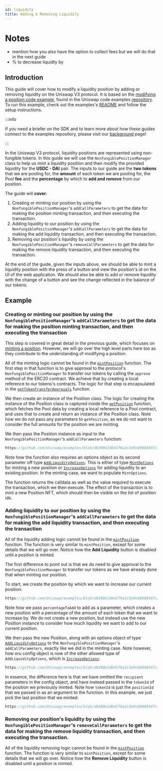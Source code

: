 ```yaml
---
id: liquidity
title: Adding & Removing Liquidity
---
```


# Notes
- mention how you also have the option to collect fees but we will do that in the next guide
- % to decrease liquidty by


## Introduction

This guide will cover how to modify a liquidity position by adding or removing liquidity on the Uniswap V3 protocol.
It is based on the [modifying a position code example](https://github.com/Uniswap/examples/tree/main/v3-sdk/modifying-position), found in the Uniswap code examples [repository](https://github.com/Uniswap/examples).
To run this example, check out the examples's [README](https://github.com/Uniswap/examples/blob/main/v3-sdk/modifying-position/README.md) and follow the setup instructions.

:::info

If you need a briefer on the SDK and to learn more about how these guides connect to the examples repository, please visit our [background](./01-background.md) page!

:::

In the Uniswap V3 protocol, liquidity positions are represented using non-fungible tokens. In this guide we will use the `NonfungiblePositionManager` class to help us mint a liquidity position and then modify the provided liquidity for the  **USDC - DAI** pair. The inputs to our guide are the **two tokens** that we are pooling for, the **amount** of each token we are pooling for, the Pool **fee** and the **percentage** by which to **add and remove** from our position.

The guide will **cover**:
1. Creating or minting our position by using the `NonfungiblePositionManager`'s `addCallParameters` to get the data for making the position minting transaction, and then executing the transaction.
2. Adding liquidity to our position by using the `NonfungiblePositionManager`'s `addCallParameters` to get the data for making the add liquidity transaction, and then executing the transaction.
3. Removing our position's liquidity  by using the `NonfungiblePositionManager`'s `removeCallParameters` to get the data for making the remove liquidity transaction, and then executing the transaction.

At the end of the guide, given the inputs above, we should be able to mint a liquidity position with the press of a button and view the position's id on the UI of the web application. We should also be able to add or remove liquidity with the change of a button and see the change reflected in the balance of our tokens.

## Example

### Creating or minting our position by using the `NonfungiblePositionManager`'s `addCallParameters` to get the data for making the position minting transaction, and then executing the transaction

This step is covered in great detail in the previous guide, which focuses on [minting a position](./01-minting-position.md). However, we will go over the high level parts here too as they contribute to the understanding of modifying a position.

All of the minting logic cannot be found in the [`mintPosition`](https://github.com/Uniswap/examples/blob/d6300e2db41f6a2c3e9c69860347c17c484232ba/v3-sdk/modifying-position/src/example/Example.tsx#L128) function. The first step in that function is to give approval to the protocol's `NonfungiblePositionManager` to transfer our tokens by calling the `approve` method of the ERC20 contract. We achieve that by creating a local reference to our tokens's contracts. The logic for that step is encapsulated in the [`getTokenTransferApprovals`](https://github.com/Uniswap/examples/blob/d6300e2db41f6a2c3e9c69860347c17c484232ba/v3-sdk/modifying-position/src/libs/positions.ts#L31) function.

We then create an instance of the Position class. The logic for creating the instance of the Position class is captured inside the [`getPosition`](https://github.com/Uniswap/examples/blob/d6300e2db41f6a2c3e9c69860347c17c484232ba/v3-sdk/modifying-position/src/example/Example.tsx#L83) function, which fetches the Pool data by creating a local reference to a Pool contract, and uses that to create and return an instance of the Position class. Note how we do not pass any parameters to `getPosition`, as we do not want to consider the full amounts for the position we are minting.

We then pass the Position instance as input to the `NonfungiblePositionManager`'s `addCallParameters` function:

```js reference title="Getting the transaction calldata and parameters" referenceLinkText="View on Github" customStyling
https://github.com/Uniswap/examples/blob/d6300e2db41f6a2c3e9c69860347c17c484232ba/v3-sdk/modifying-position/src/example/Example.tsx#L156-L163
```

Note how the function also requires an options object as its second parameter off type [`AddLiquidityOptions`](https://github.com/Uniswap/v3-sdk/blob/08a7c050cba00377843497030f502c05982b1c43/src/nonfungiblePositionManager.ts#L77). This is either of type [`MintOptions`](https://github.com/Uniswap/v3-sdk/blob/08a7c050cba00377843497030f502c05982b1c43/src/nonfungiblePositionManager.ts#L74) for minting a new position or [`IncreaseOptions`](https://github.com/Uniswap/v3-sdk/blob/08a7c050cba00377843497030f502c05982b1c43/src/nonfungiblePositionManager.ts#L75) for adding liquidity to an existing position. In the minting case, we want to populate `MintOptions`.

The function returns the calldata as well as the value required to execute the transaction, which we then execute. The effect of the transaction is to mint a new Position NFT, which should then be visible on the list of position ids.

### Adding liquidity to our position by using the `NonfungiblePositionManager`'s `addCallParameters` to get the data for making the add liquidity transaction, and then executing the transaction

All of the liquidity adding logic cannot be found in the [`mintPosition`](https://github.com/Uniswap/examples/blob/d6300e2db41f6a2c3e9c69860347c17c484232ba/v3-sdk/modifying-position/src/example/Example.tsx#L128) function. The function is very similar to `mintPosition`, except for some details that we will go over. Notice how the **Add Liquidity** button is disabled until a position is minted.

The first difference to point out is that we do need to give approval to the `NonfungiblePositionManager` to transfer our tokens as we have already done that when minting our position. 

To start, we create the position by which we want to increase our current position:

```js reference title="Submitting the Position NFT minting transaction" referenceLinkText="View on Github" customStyling
https://github.com/Uniswap/examples/blob/d6300e2db41f6a2c3e9c69860347c17c484232ba/v3-sdk/modifying-position/src/example/Example.tsx#L186-L188
```

Note how we pass `percentageToAdd` to add as a parameter, which creates a new position with a percentage of the amount of each token that we want to increase by. We do not create a new position, but instead use the new Position instance to consider how much liquidity we want to add to our current position.

We then pass the new Position, along with an options object of type [`AddLiquidityOptions`](https://github.com/Uniswap/v3-sdk/blob/08a7c050cba00377843497030f502c05982b1c43/src/nonfungiblePositionManager.ts#L77) to the `NonfungiblePositionManager`'s `addCallParameters`, exactly like we did in the minting case. Note however, how oru config object is now of the other allowed type of `AddLiquidityOptions`, which is [`IncreaseOptions`](https://github.com/Uniswap/v3-sdk/blob/08a7c050cba00377843497030f502c05982b1c43/src/nonfungiblePositionManager.ts#L75):

```js reference title="Submitting the Position NFT minting transaction" referenceLinkText="View on Github" customStyling
https://github.com/Uniswap/examples/blob/d6300e2db41f6a2c3e9c69860347c17c484232ba/v3-sdk/modifying-position/src/example/Example.tsx#L191-L198
```
In essence, the difference here is that we have omitted the `recipient` parameters in the config object, and have instead passed in the `tokenId` of the position we previously minted. Note how `tokenId` is just the `positionId` that we passed in as an argument to the function. In this example, we just pick the last position that we minted:

```js reference title="Submitting the Position NFT minting transaction" referenceLinkText="View on Github" customStyling
https://github.com/Uniswap/examples/blob/d6300e2db41f6a2c3e9c69860347c17c484232ba/v3-sdk/modifying-position/src/example/Example.tsx#L357-L359
```


### Removing our position's liquidity  by using the `NonfungiblePositionManager`'s `removeCallParameters` to get the data for making the remove liquidity transaction, and then executing the transaction.

All of the liquidity removing logic cannot be found in the [`mintPosition`](https://github.com/Uniswap/examples/blob/d6300e2db41f6a2c3e9c69860347c17c484232ba/v3-sdk/modifying-position/src/example/Example.tsx#L128) function. The function is very similar to `mintPosition`, except for some details that we will go over. Notice how the **Remove Liquidity** button is disabled until a position is minted.